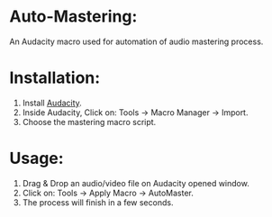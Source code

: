 # Auto-Mastering:
An Audacity macro used for automation of audio mastering process.

# Installation:
1. Install [Audacity](https://www.audacityteam.org/download/).
2. Inside Audacity, Click on: Tools -> Macro Manager -> Import.
3. Choose the mastering macro script.

# Usage:
1. Drag & Drop an audio/video file on Audacity opened window.
2. Click on: Tools -> Apply Macro -> AutoMaster.
3. The process will finish in a few seconds.
